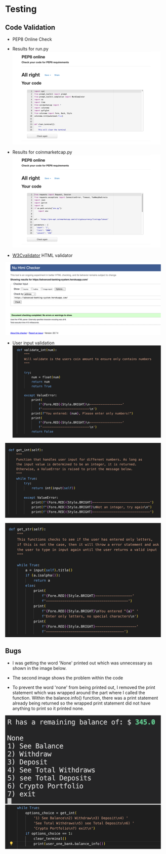 # Testing 

## Code Validation

- PEP8 Online Check

- Results for run.py
![main page](documentation/images/code-validation-main.png)

- Results for coinmarketcap.py
![coinmarketcap page](documentation/images/code-validation-coinmarketcap.png)

- [W3Cvalidator](https://validator.w3.org/) HTML validator

![html validator](documentation/images/html-validator.png)

- User input validation
![validating floats](documentation/images/validate-float.png)

![validating integers](documentation/images/validate-int.png)

![validating strings](documentation/images/validate-string.png)


## Bugs

- I was getting the word 'None' printed out which was unnecessary as shown in the image below.

- The second image shows the problem within the code 

- To prevent the word 'none' from being printed out, I removed the print statement which was wrapped around the part where I called the function. Within the balance.info() function, there was a print statement already being returned so the wrapped print statement did not have anything to print so it printed none.

![bug](documentation/images/bug-None.png)
![bug](documentation/images/bug-none2.png)


